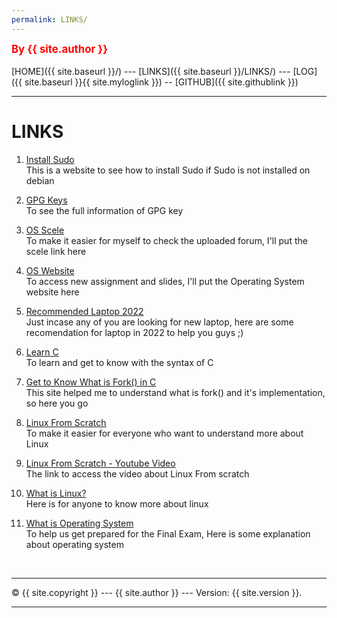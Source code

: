 ```yaml
---
permalink: LINKS/
---
```

<span style="color:red; font-weight:bold; font-size:larger;">By {{ site.author }}</span>
<br><br>
[HOME]({{ site.baseurl }}/) ---
[LINKS]({{ site.baseurl }}/LINKS/) ---
[LOG]({{ site.baseurl }}{{ site.myloglink }}) --
[GITHUB]({{ site.githublink }})
<br>
<hr>

# LINKS

1. [Install Sudo](https://medium.com/platform-engineer/how-to-enable-sudo-on-a-user-account-on-debian-494d3c75ee21)<br>
This is a website to see how to install Sudo if Sudo is not installed on debian

2. [GPG Keys](https://confluence.atlassian.com/bitbucketserver/using-gpg-keys-913477014.html)<br>
To see the full information of GPG key

3. [OS Scele](https://scele.cs.ui.ac.id/course/view.php?id=3398)<br>
To make it easier for myself to check the uploaded forum, I'll put the scele link here

4. [OS Website](https://os.vlsm.org/)<br>
To access new assignment and slides, I'll put the Operating System website here

5. [Recommended Laptop 2022](https://www.cnet.com/tech/computing/best-laptop/)<br>
Just incase any of you are looking for new laptop, here are some recomendation for laptop in 2022 to help you guys ;)

6. [Learn C](https://www.w3schools.com/c)<br>
To learn and get to know with the syntax of C

7. [Get to Know What is Fork() in C](https://www.geeksforgeeks.org/fork-system-call/)<br>
This site helped me to understand what is fork() and it's implementation, so here you go

8. [Linux From Scratch](https://www.linuxfromscratch.org/lfs/view/11.2/index.html)<br>
To make it easier for everyone who want to understand more about Linux

9. [Linux From Scratch - Youtube Video](https://www.youtube.com/watch?v=7ukLbyTTwGo&list=PLyc5xVO2uDsDlbR_LTP37nG6g4vbSSxSZ&index=1)<br>
The link to access the video about Linux From scratch

10. [What is Linux?](https://www.redhat.com/en/topics/linux/what-is-linux)<br>
Here is for anyone to know more about linux

11. [What is Operating System](https://www.techtarget.com/whatis/definition/operating-system-OS)<br>
To help us get prepared for the Final Exam, Here is some explanation about operating system

<br>
<hr>
&copy; {{ site.copyright }} --- {{ site.author }} --- Version: {{ site.version }}.
<hr>
<br>
